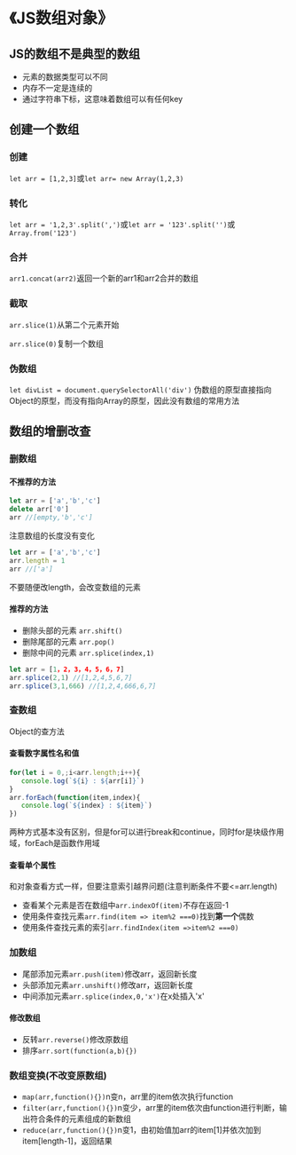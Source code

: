 # 《JS数组对象》
## JS的数组不是典型的数组
* 元素的数据类型可以不同
* 内存不一定是连续的
* 通过字符串下标，这意味着数组可以有任何key
## 创建一个数组
### 创建
`let arr = [1,2,3]`或`let arr= new Array(1,2,3)`
### 转化
`let arr = '1,2,3'.split(',')`或`let arr = '123'.split('')`或`Array.from('123')`
### 合并
`arr1.concat(arr2)`返回一个新的arr1和arr2合并的数组
### 截取
`arr.slice(1)`从第二个元素开始

`arr.slice(0)`复制一个数组
### 伪数组
`let divList = document.querySelectorAll('div')`
伪数组的原型直接指向Object的原型，而没有指向Array的原型，因此没有数组的常用方法
## 数组的增删改查
### 删数组
#### 不推荐的方法
```JavaScript
let arr = ['a','b','c']
delete arr['0']
arr //[empty,'b','c']
```
注意数组的长度没有变化
```JavaScript
let arr = ['a','b','c']
arr.length = 1
arr //['a']
```
不要随便改length，会改变数组的元素
#### 推荐的方法
* 删除头部的元素 `arr.shift()`
* 删除尾部的元素 `arr.pop()`
* 删除中间的元素 `arr.splice(index,1)`
```JavaScript
let arr = [1，2，3，4，5，6，7]
arr.splice(2,1) //[1,2,4,5,6,7]
arr.splice(3,1,666) //[1,2,4,666,6,7]
```
### 查数组
Object的查方法
#### 查看数字属性名和值
 ```JavaScript
for(let i = 0,;i<arr.length;i++){
    console.log(`${i} : ${arr[i]}`)
}
arr.forEach(function(item,index){
    console.log(`${index} : ${item}`)
})
```
两种方式基本没有区别，但是for可以进行break和continue，同时for是块级作用域，forEach是函数作用域
#### 查看单个属性
和对象查看方式一样，但要注意索引越界问题(注意判断条件不要<=arr.length)
* 查看某个元素是否在数组中`arr.indexOf(item)`不存在返回-1
* 使用条件查找元素`arr.find(item => item%2 ===0)`找到**第一个**偶数
* 使用条件查找元素的索引`arr.findIndex(item =>item%2 ===0)`
### 加数组
* 尾部添加元素`arr.push(item)`修改arr，返回新长度
* 头部添加元素`arr.unshift()`修改arr，返回新长度
* 中间添加元素`arr.splice(index,0,'x')`在x处插入'x' 
#### 修改数组
* 反转`arr.reverse()`修改原数组
* 排序`arr.sort(function(a,b){})`
### 数组变换(不改变原数组)
* `map(arr,function(){})`n变n，arr里的item依次执行function
* `filter(arr,function(){})`n变少，arr里的item依次由function进行判断，输出符合条件的元素组成的新数组
* `reduce(arr,function(){})`n变1，由初始值加arr的item[1]并依次加到item[length-1]，返回结果



